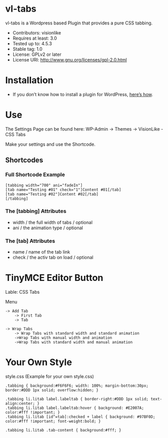 # vl-tabs
vl-tabs is a Wordpress based Plugin that provides a pure CSS tabbing.

* Contributors:		   visionlike
* Requires at least: 3.0
* Tested up to:        4.5.3
* Stable tag:           1.0
* License:               GPLv2 or later
* License URI:         http://www.gnu.org/licenses/gpl-2.0.html

# Installation #
* If you don’t know how to install a plugin for WordPress, [here’s how](http://codex.wordpress.org/Managing_Plugins#Installing_Plugins).

# Use #

The Settings Page can be found here: WP-Admin -> Themes -> VisionLike - CSS Tabs

Make your settings and use the Shortcode.

## Shortcodes ##

### Full Shortcode Example ###
```
[tabbing width="700" ani="fadeIn"]
[tab name="Testing #01" check="1"]Content #01[/tab]
[tab name="Testing #02"]Content #02[/tab]
[/tabbing]
```

### The [tabbing] Attributes ###
* width  / the full width of tabs / optional
* ani  / the animation type / optional

### The [tab] Attributes ###
* name  / name of the tab link
* check  / the activ tab on load / optional

# TinyMCE Editor Button #

Lable: CSS Tabs

Menu

	-> Add Tab
		-> First Tab
		-> Tab
		
	-> Wrap Tabs
		-> Wrap Tabs with standard width and standard animation
		->Wrap Tabs with manual width and animation
		->Wrap Tabs with standard width and manual animation

# Your Own Style #

style.css (Example for your own style.css)

```
.tabbing { background:#F6F6F6; width: 100%; margin-bottom:30px; border:#DDD 1px solid; overflow:hidden; }

.tabbing li.litab label.labeltab { border-right:#DDD 1px solid; text-align:center; }
.tabbing li.litab label.labeltab:hover { background: #E2007A; color:#fff !important; }
.tabbing li.litab [id^=tab]:checked + label { background: #97BF0D; color:#fff !important; font-weight:bold; }

.tabbing li.litab .tab-content { background:#fff; }
```
